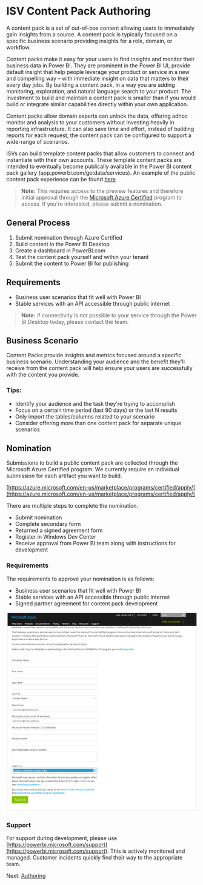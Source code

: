 <properties 
   pageTitle="IntelliBoard content pack for Power BI"
   description="IntelliBoard content pack for Power BI"
   services="powerbi" 
   documentationCenter="" 
   authors="theresapalmer" 
   manager="mblythe" 
   backup=""
   editor=""
   tags=""
   qualityFocus="no"
   qualityDate=""/>
 
<tags
   ms.service="powerbi"
   ms.devlang="NA"
   ms.topic="article"
   ms.tgt_pltfrm="NA"
   ms.workload="powerbi"
   ms.date="05/17/2016"
   ms.author="tpalmer"/>

# ISV Content Pack Authoring
A content pack is a set of out-of-box content allowing users to immediately gain insights from a source.  A content pack is typically focused on a specific business scenario providing insights for a role, domain, or workflow.

Content packs make it easy for your users to find insights and monitor their business data in Power BI.  They are prominent in the Power BI UI, provide default insight that help people leverage your product or service in a new and compelling way – with immediate insight on data that matters to their every day jobs.  By building a content pack, in a way you are adding monitoring, exploration, and natural language search to your product.  The investment to build and maintain a content pack is smaller than if you would build or integrate similar capabilities directly within your own application.

Content packs allow domain experts can unlock the data, offering adhoc monitor and analysis to your customers without investing heavily in reporting infrastructure. It can also save time and effort, instead of building reports for each request, the content pack can be configured to support a wide-range of scenarios.

ISVs can build template content packs that allow customers to connect and instantiate with their own accounts. These template content packs are intended to eventually become publically available in the Power BI content pack gallery (app.powerbi.com/getdata/services). An example of the public content pack experience can be found [here](powerbi-developer-content-pack-experience.md)

>**Note:** This requires access to the preview features and therefore initial approval through the [Microsoft Azure Certified](#Nomination) program to access. If you're interested, please submit a nomination.

## General Process
1.	Submit nomination through Azure Certified
2.	Build content in the Power BI Desktop
3.	Create a dashboard in PowerBI.com
4.	Test the content pack yourself and within your tenant
5.	Submit the content to Power BI for publishing

## Requirements

-	Business user scenarios that fit well with Power BI
-	Stable services with an API accessible through public internet

>**Note:** if connectivity is not possible to your service through the Power BI Desktop today, please contact the team.

## Business Scenario
Content Packs provide insights and metrics focused around a specific business scenario. Understanding your audience and the benefit they'll receive from the content pack will help ensure your users are successfully with the content you provide.

### Tips:
-	Identify your audience and the task they're trying to accomplish
-	Focus on a certain time period (last 90 days) or the last N results
-	Only import the tables/columns related to your scenario
-	Consider offering more than one content pack for separate unique scenarios

<a name="Nomination"></a>
## Nomination

Submissions to build a public content pack are collected through the Microsoft Azure Certified program. We currently require an individual submission for each artifact you want to build.

[https://azure.microsoft.com/en-us/marketplace/programs/certified/apply/](https://azure.microsoft.com/en-us/marketplace/programs/certified/apply/)

There are multiple steps to complete the nomination.
-	Submit nomination
-	Complete secondary form
-	Returned a signed agreement form
-	Register in Windows Dev Center
-	Receive approval from Power BI team along with instructions for development

### Requirements
The requirements to approve your nomination is as follows:
-	Business user scenarios that fit well with Power BI
-	Stable services with an API accessible through public internet
-	Signed partner agreement for content pack development

 ![Azure Certification](media/powerbi-developer-content-pack/nomination.png)

### Support
For support during development, please use [https://powerbi.microsoft.com/support](https://powerbi.microsoft.com/support). This is actively monitored and managed. Customer incidents quickly find their way to the appropriate team.

Next: [Authoring](powerbi-developer-content-pack-authoring.md)
